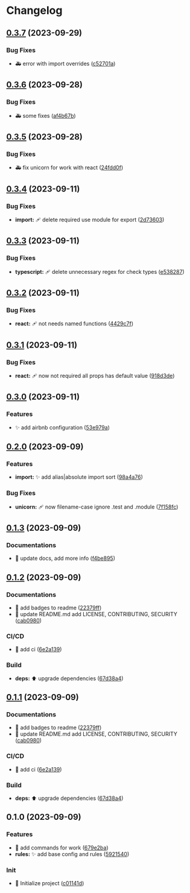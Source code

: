 # Changelog

## [0.3.7](https://github.com/velenyx/eslint-plugin-codemuse/compare/v0.3.6...v0.3.7) (2023-09-29)


### Bug Fixes

* :ambulance: error with import overrides ([c52701a](https://github.com/velenyx/eslint-plugin-codemuse/commit/c52701aa2f2a1bb46d4724e985b55a0262340601))

## [0.3.6](https://github.com/velenyx/eslint-plugin-codemuse/compare/v0.3.5...v0.3.6) (2023-09-28)


### Bug Fixes

* :ambulance: some fixes ([af4b67b](https://github.com/velenyx/eslint-plugin-codemuse/commit/af4b67bd1a9809a790fd92b4f8f9448659c0b444))

## [0.3.5](https://github.com/velenyx/eslint-plugin-codemuse/compare/v0.3.4...v0.3.5) (2023-09-28)


### Bug Fixes

* :ambulance: fix unicorn for work with react ([24fdd0f](https://github.com/velenyx/eslint-plugin-codemuse/commit/24fdd0fbd90946ece9ee44dcdd6706d0d1f90493))

## [0.3.4](https://github.com/velenyx/eslint-plugin-codemuse/compare/v0.3.3...v0.3.4) (2023-09-11)


### Bug Fixes

* **import:** :adhesive_bandage: delete required use module for export ([2d73603](https://github.com/velenyx/eslint-plugin-codemuse/commit/2d736034bd781df9f4b04ba0f808854c2cc74d78))

## [0.3.3](https://github.com/velenyx/eslint-plugin-codemuse/compare/v0.3.2...v0.3.3) (2023-09-11)


### Bug Fixes

* **typescript:** :adhesive_bandage: delete unnecessary regex for check types ([e538287](https://github.com/velenyx/eslint-plugin-codemuse/commit/e538287c6ab0e04f63c0407ce5e4e0008f446248))

## [0.3.2](https://github.com/velenyx/eslint-plugin-codemuse/compare/v0.3.1...v0.3.2) (2023-09-11)


### Bug Fixes

* **react:** :adhesive_bandage: not needs named functions ([4429c7f](https://github.com/velenyx/eslint-plugin-codemuse/commit/4429c7f7fe32525bda850b158bcf505d7dc667b8))

## [0.3.1](https://github.com/velenyx/eslint-plugin-codemuse/compare/v0.3.0...v0.3.1) (2023-09-11)


### Bug Fixes

* **react:** :adhesive_bandage: now not required all props has default value ([918d3de](https://github.com/velenyx/eslint-plugin-codemuse/commit/918d3de40e1420144c8741ff21b1e610aecc12f7))

## [0.3.0](https://github.com/velenyx/eslint-plugin-codemuse/compare/v0.2.0...v0.3.0) (2023-09-11)


### Features

* :sparkles: add airbnb configuration ([53e979a](https://github.com/velenyx/eslint-plugin-codemuse/commit/53e979a679eea13f113218b632a02adb28d86f70))

## [0.2.0](https://github.com/velenyx/eslint-plugin-codemuse/compare/v0.1.3...v0.2.0) (2023-09-09)


### Features

* **import:** :sparkles: add alias|absolute import sort ([98a4a76](https://github.com/velenyx/eslint-plugin-codemuse/commit/98a4a7621622eea5d419469cf8814a63d421d6b7))


### Bug Fixes

* **unicorn:** :adhesive_bandage: now filename-case ignore .test and .module ([7f158fc](https://github.com/velenyx/eslint-plugin-codemuse/commit/7f158fcb049a3547b7a5a0df6d583bc5166fe16b))

## [0.1.3](https://github.com/velenyx/eslint-plugin-codemuse/compare/v0.1.2...v0.1.3) (2023-09-09)


### Documentations

* :memo: update docs, add more info ([f4be895](https://github.com/velenyx/eslint-plugin-codemuse/commit/f4be8953cd8aa9def36b2bda8a97432e7f1d845a))

## [0.1.2](https://github.com/velenyx/eslint-plugin-codemuse/compare/v0.1.0...v0.1.2) (2023-09-09)


### Documentations

* :memo: add badges to readme ([22379ff](https://github.com/velenyx/eslint-plugin-codemuse/commit/22379ff087a564910d83026b3698ed5db4d41d89))
* :memo: update README.md add LICENSE, CONTRIBUTING, SECURITY ([cab0980](https://github.com/velenyx/eslint-plugin-codemuse/commit/cab0980134962bc69a289d4d4deb6ea3c74a74e3))


### CI/CD

* :construction_worker: add ci ([6e2a139](https://github.com/velenyx/eslint-plugin-codemuse/commit/6e2a139c121cfea701228f40723cb85cbb9ca22e))


### Build

* **deps:** :arrow_up: upgrade dependencies ([67d38a4](https://github.com/velenyx/eslint-plugin-codemuse/commit/67d38a4b24b37d90a741f6c5667029a409ef2c6c))

## [0.1.1](https://github.com/velenyx/eslint-plugin-codemuse/compare/v0.1.0...v0.1.1) (2023-09-09)


### Documentations

* :memo: add badges to readme ([22379ff](https://github.com/velenyx/eslint-plugin-codemuse/commit/22379ff087a564910d83026b3698ed5db4d41d89))
* :memo: update README.md add LICENSE, CONTRIBUTING, SECURITY ([cab0980](https://github.com/velenyx/eslint-plugin-codemuse/commit/cab0980134962bc69a289d4d4deb6ea3c74a74e3))


### CI/CD

* :construction_worker: add ci ([6e2a139](https://github.com/velenyx/eslint-plugin-codemuse/commit/6e2a139c121cfea701228f40723cb85cbb9ca22e))


### Build

* **deps:** :arrow_up: upgrade dependencies ([67d38a4](https://github.com/velenyx/eslint-plugin-codemuse/commit/67d38a4b24b37d90a741f6c5667029a409ef2c6c))

## 0.1.0 (2023-09-09)


### Features

* :bricks: add commands for work ([679e2ba](https://github.com/velenyx/eslint-plugin-codemuse/commit/679e2baa70e8ec3b3cbf4dfeb5632559941b5c1d))
* **rules:** :sparkles: add base config and rules ([5921540](https://github.com/velenyx/eslint-plugin-codemuse/commit/5921540e641692bb32d4f0530fda87969d7ea5be))


### Init

* :tada: Initialize project ([c01141d](https://github.com/velenyx/eslint-plugin-codemuse/commit/c01141d7f32a04f9684731d5fc2e469a5db2bfdc))